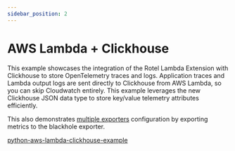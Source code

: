 ```yaml
---
sidebar_position: 2
---
```


# AWS Lambda + Clickhouse

This example showcases the integration of the Rotel Lambda Extension with Clickhouse to store OpenTelemetry traces and logs. Application traces and Lambda output logs are sent directly to Clickhouse from AWS Lambda, so you can skip Cloudwatch entirely. This example leverages the new Clickhouse JSON data type to store key/value telemetry attributes efficiently.

This also demonstrates [multiple exporters](/docs/configuration/multiple-exporters.md) configuration by exporting metrics to the blackhole exporter.

[python-aws-lambda-clickhouse-example](https://github.com/streamfold/python-aws-lambda-clickhouse-example)
